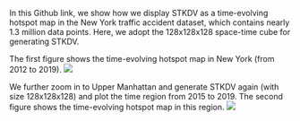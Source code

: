 In this Github link, we show how we display STKDV as a time-evolving hotspot map in the New York traffic accident dataset, which contains nearly 1.3 million data points. Here, we adopt the 128x128x128 space-time cube for generating STKDV.

The first figure shows the time-evolving hotspot map in New York (from 2012 to 2019).
![](STKDV_New_York_Traffic_Accidents.gif)

We further zoom in to Upper Manhattan and generate STKDV again (with size 128x128x128) and plot the time region from 2015 to 2019. The second figure shows the time-evolving hotspot map in this region.
![](STKDV_New_York_Traffic_Accidents_zoom_in.gif)
